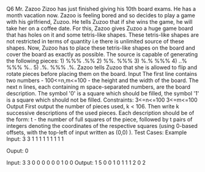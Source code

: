 
Q6
Mr. Zazoo Zizoo has just finished giving his 10th board exams. He has a month vacation now. Zazoo is feeling bored and so decides to play a game with his girlfriend, Zuzoo. He tells Zuzoo that if she wins the game, he will take her on a coffee date. For this, Zazoo gives Zuzoo a huge game board that has holes on it and some 	tetris-like shapes. These tetris-like shapes are not restricted in terms of quantity i.e there is unlimited source of these shapes. Now, Zuzoo has to place these tetris-like shapes on the board and cover the board as exactly as possible. The source is capable of generating the following pieces:
1)
%%%
.%%
2)
%%.
%%%
3)
%.%
%%%
4)
..%
%%%
%..
5)
.%.
%%%
.%.
Zazoo tells Zuzoo that she is allowed to flip and rotate pieces before placing them on the board.
Input
The first line contains two numbers - 100<=n,m<=100 - the height and the width of the board. The next n lines, each containing m space-separated numbers, are the board description. The symbol '0' is a square which should be filled, the symbol '1' is a square which should not be filled.
Constraints:
3<=n<=100
3<=m<=100
Output
First output the number of pieces used, k < 106. Then write k successive descriptions of the used pieces. Each description should be of the form: t - the number of full squares of the piece, followed by t pairs of integers denoting the coordinates of the respective squares (using 0-based offsets, with the top-left of input written as (0,0) ).
Test Cases:
Example
Input:
3 3
1 1 1
1 1 1
1 1 1

Ouput:
0

Input:
3 3
0 0 0
0 0 0
1 0 0
Output:
1
5
0 0
1 0
1 1
1 2
0 2
